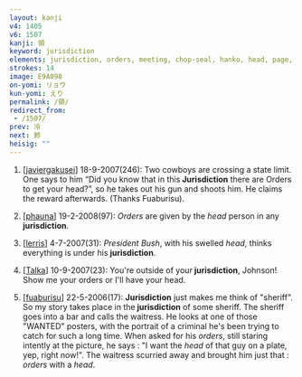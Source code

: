 ```yaml
---
layout: kanji
v4: 1405
v6: 1507
kanji: 領
keyword: jurisdiction
elements: jurisdiction, orders, meeting, chop-seal, hanko, head, page, one, ceiling, drop, shellfish, clam, oyster, eye, animal legs, eight
strokes: 14
image: E9A098
on-yomi: リョウ
kun-yomi: えり
permalink: /領/
redirect_from:
 - /1507/
prev: 冷
next: 鈴
heisig: ""
---
```


1) [<a href="http://kanji.koohii.com/profile/javiergakusei">javiergakusei</a>] 18-9-2007(246): Two cowboys are crossing a state limit. One says to him “Did you know that in this<strong> Jurisdiction</strong> there are Orders to get your head?”, so he takes out his gun and shoots him. He claims the reward afterwards. (Thanks Fuaburisu).

2) [<a href="http://kanji.koohii.com/profile/phauna">phauna</a>] 19-2-2008(97): <em>Orders</em> are given by the <em>head</em> person in any<strong> jurisdiction</strong>.

3) [<a href="http://kanji.koohii.com/profile/lerris">lerris</a>] 4-7-2007(31): <em>President Bush</em>, with his swelled <em>head</em>, thinks everything is under his<strong> jurisdiction</strong>.

4) [<a href="http://kanji.koohii.com/profile/Talka">Talka</a>] 10-9-2007(23): You&#039;re outside of your<strong> jurisdiction</strong>, Johnson! Show me your orders or I&#039;ll have your head.

5) [<a href="http://kanji.koohii.com/profile/fuaburisu">fuaburisu</a>] 22-5-2006(17): <strong>Jurisdiction</strong> just makes me think of &quot;sheriff&quot;. So my story takes place in the<strong> jurisdiction</strong> of some sheriff. The sheriff goes into a bar and calls the waitress. He looks at one of those &quot;WANTED&quot; posters, with the portrait of a criminal he&#039;s been trying to catch for such a long time. When asked for his <em>orders</em>, still staring intently at the picture, he says : &quot;I want the <em>head</em> of that guy on a plate, yep, right now!&quot;. The waitress scurried away and brought him just that : <em>orders</em> with a <em>head</em>.

